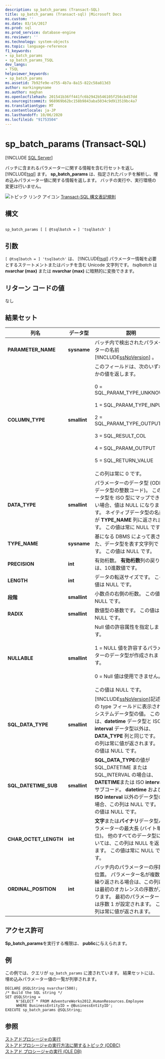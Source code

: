 ```yaml
---
description: sp_batch_params (Transact-SQL)
title: sp_batch_params (Transact-sql) |Microsoft Docs
ms.custom: ''
ms.date: 03/14/2017
ms.prod: sql
ms.prod_service: database-engine
ms.reviewer: ''
ms.technology: system-objects
ms.topic: language-reference
f1_keywords:
- sp_batch_params
- sp_batch_params_TSQL
dev_langs:
- TSQL
helpviewer_keywords:
- sp_batch_params
ms.assetid: 7b92fe9e-e755-4b7a-8a15-822c58a813d3
author: markingmyname
ms.author: maghan
ms.openlocfilehash: 201541b36ff441fc6b2942b546105f256cb457dd
ms.sourcegitcommit: 968969b62bc158b9843aba5034c9d913519bc4a7
ms.translationtype: MT
ms.contentlocale: ja-JP
ms.lasthandoff: 10/06/2020
ms.locfileid: "91753504"
---
```

# <a name="sp_batch_params-transact-sql"></a>sp_batch_params (Transact-SQL)
[!INCLUDE [SQL Server](../../includes/applies-to-version/sqlserver.md)]

  バッチに含まれるパラメーターに関する情報を含む行セットを返し [!INCLUDE[tsql](../../includes/tsql-md.md)] ます。 **sp_batch_params** は、指定されたバッチを解析し、埋め込みパラメーター値に関する情報を返します。 バッチの実行や、実行環境の変更は行いません。  
  
 ![トピック リンク アイコン](../../database-engine/configure-windows/media/topic-link.gif "トピック リンク アイコン") [Transact-SQL 構文表記規則](../../t-sql/language-elements/transact-sql-syntax-conventions-transact-sql.md)  
  
## <a name="syntax"></a>構文  
  
```  
  
sp_batch_params [ [ @tsqlbatch = ] 'tsqlbatch' ]   
```  
  
## <a name="arguments"></a>引数  
`[ @tsqlbatch = ] 'tsqlbatch'` は、 [!INCLUDE[tsql](../../includes/tsql-md.md)] パラメーター情報を必要とするステートメントまたはバッチを含む Unicode 文字列です。 *tsqlbatch* は **nvarchar (max)** または **nvarchar (max)** に暗黙的に変換できます。  
  
## <a name="return-code-values"></a>リターン コードの値  
 なし  
  
## <a name="result-sets"></a>結果セット  
  
|列名|データ型|説明|  
|-----------------|---------------|-----------------|  
|**PARAMETER_NAME**|**sysname**|バッチ内で検出されたパラメーターの名前 [!INCLUDE[ssNoVersion](../../includes/ssnoversion-md.md)] 。|  
|**COLUMN_TYPE**|**smallint**|このフィールドは、次のいずれかの値を返します。<br /><br /> 0 = SQL_PARAM_TYPE_UNKNOWN<br /><br /> 1 = SQL_PARAM_TYPE_INPUT<br /><br /> 2 = SQL_PARAM_TYPE_OUTPUT<br /><br /> 3 = SQL_RESULT_COL<br /><br /> 4 = SQL_PARAM_OUTPUT<br /><br /> 5 = SQL_RETURN_VALUE<br /><br /> この列は常に 0 です。|  
|**DATA_TYPE**|**smallint**|パラメーターのデータ型 (ODBC データ型の整数コード)。 このデータ型を ISO 型にマップできない場合、値は NULL になります。 ネイティブデータ型の名前が **TYPE_NAME** 列に返されます。 この値は常に NULL です。|  
|**TYPE_NAME**|**sysname**|基になる DBMS によって表された、データ型を表す文字列です。 この値は NULL です。|  
|**PRECISION**|**int**|有効桁数。 **有効桁数**列の戻り値は、10進数値です。|  
|**LENGTH**|**int**|データの転送サイズです。 この値は NULL です。|  
|**段階**|**smallint**|小数点の右側の桁数。 この値は NULL です。|  
|**RADIX**|**smallint**|数値型の基数です。 この値は NULL です。|  
|**NULLABLE**|**smallint**|Null 値の許容属性を指定します。<br /><br /> 1 = NULL 値を許容するパラメーターのデータ型が作成されます。<br /><br /> 0 = Null 値は使用できません。<br /><br /> この値は NULL です。|  
|**SQL_DATA_TYPE**|**smallint**|[!INCLUDE[ssNoVersion](../../includes/ssnoversion-md.md)]記述子の type フィールドに表示されるシステムデータ型の値。 この列は、**datetime** データ型と ISO **interval** データ型以外は、**DATA_TYPE** 列と同じです。 この列は常に値が返されます。 この値は NULL です。|  
|**SQL_DATETIME_SUB**|**smallint**|**SQL_DATA_TYPE**の値が SQL_DATETIME または SQL_INTERVAL の場合は、 **DATETIME**または ISO **interval**サブコード。 **datetime** および **ISO interval** 以外のデータ型の場合、この列は NULL です。 この値は NULL です。|  
|**CHAR_OCTET_LENGTH**|**int**|**文字**または**バイナリ**データ型パラメーターの最大長 (バイト単位)。 他のすべてのデータ型については、この列は NULL を返します。 この値は常に NULL です。|  
|**ORDINAL_POSITION**|**int**|バッチ内のパラメーターの序数位置。 パラメーター名が複数回繰り返される場合は、この列には最初のオカレンスの序数が入ります。 最初のパラメーターには序数 1 が設定されます。 この列は常に値が返されます。|  
  
## <a name="permissions"></a>アクセス許可  
 **Sp_batch_params**を実行する権限は、 **public**に与えられます。  
  
## <a name="examples"></a>例  
 この例では、クエリが `sp_batch_params` に渡されています。 結果セットには、埋め込みパラメーター値の一覧が列挙されます。  
  
```  
DECLARE @SQLString nvarchar(500);  
/* Build the SQL string */  
SET @SQLString =  
     N'SELECT * FROM AdventureWorks2012.HumanResources.Employee   
     WHERE BusinessEntityID = @BusinessEntityID';  
EXECUTE sp_batch_params @SQLString;  
```  
  
## <a name="see-also"></a>参照  
 [ストアドプロシージャの実行](../../relational-databases/native-client-odbc-stored-procedures/running-stored-procedures.md)   
 [ストアドプロシージャの実行方法に関するトピック &#40;ODBC&#41;](../native-client-odbc-how-to/running-stored-procedures-call-stored-procedures.md)   
 [ストアド プロシージャの実行 &#40;OLE DB&#41;](../../relational-databases/native-client/ole-db/stored-procedures-running.md)  
  
